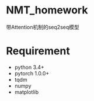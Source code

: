 # NMT_homework
带Attention机制的seq2seq模型

# Requirement
- python 3.4+
- pytorch 1.0.0+
- tqdm
- numpy
- matplotlib


